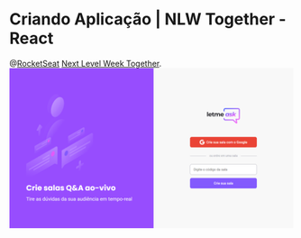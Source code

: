 # Criando Aplicação | NLW Together - React
@[RocketSeat](https://github.com/Rocketseat)
[Next Level Week Together](https://nextlevelweek.com).
<img src="/src/assets/images/ReadMe.png"/>